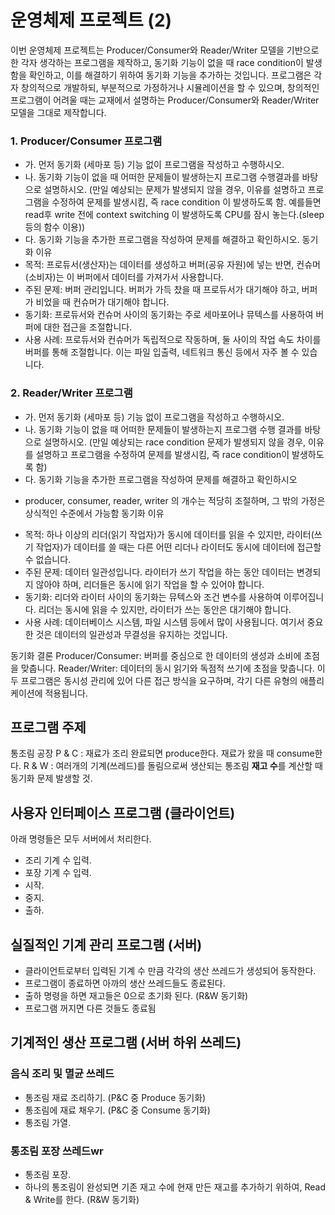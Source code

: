 # 운영체제 프로젝트 (2)
이번 운영체제 프로젝트는 Producer/Consumer와 Reader/Writer 모델을 기반으로 한 각자 생각하는 프로그램을 제작하고, 동기화 기능이 없을 때 race condition이 발생함을 확인하고, 이를 해결하기 위하여 동기화 기능을 추가하는 것입니다. 프로그램은 각자 창의적으로 개발하되, 부분적으로 가정하거나 시뮬레이션을 할 수 있으며, 창의적인 프로그램이 어려울 때는 교재에서 설명하는 Producer/Consumer와 Reader/Writer 모델을 그대로 제작합니다.

### 1. Producer/Consumer 프로그램
- 가. 먼저 동기화 (세마포 등) 기능 없이 프로그램을 작성하고 수행하시오.
- 나. 동기화 기능이 없을 때 어떠한 문제들이 발생하는지 프로그램 수행결과를 바탕으로 설명하시오. (만일 예상되는 문제가 발생되지 않을 경우, 이유를 설명하고 프로그램을 수정하여 문제를 발생시킴, 즉 race condition 이 발생하도록 함. 예를들면 read후 write 전에 context switching 이 발생하도록 CPU를 잠시 놓는다.(sleep등의 함수 이용))
- 다. 동기화 기능을 추가한 프로그램을 작성하여 문제를 해결하고 확인하시오.
동기화 이유
- 목적: 프로듀서(생산자)는 데이터를 생성하고 버퍼(공유 자원)에 넣는 반면, 컨슈머(소비자)는 이 버퍼에서 데이터를 가져가서 사용합니다.
- 주된 문제: 버퍼 관리입니다. 버퍼가 가득 찼을 때 프로듀서가 대기해야 하고, 버퍼가 비었을 때 컨슈머가 대기해야 합니다.
- 동기화: 프로듀서와 컨슈머 사이의 동기화는 주로 세마포어나 뮤텍스를 사용하여 버퍼에 대한 접근을 조절합니다.
- 사용 사례: 프로듀서와 컨슈머가 독립적으로 작동하며, 둘 사이의 작업 속도 차이를 버퍼를 통해 조절합니다. 이는 파일 입출력, 네트워크 통신 등에서 자주 볼 수 있습니다.

### 2. Reader/Writer 프로그램
- 가. 먼저 동기화 (세마포 등) 기능 없이 프로그램을 작성하고 수행하시오.
- 나. 동기화 기능이 없을 때 어떠한 문제들이 발생하는지 프로그램 수행 결과를 바탕으로 설명하시오. (만일 예상되는 race condition 문제가 발생되지 않을 경우, 이유를 설명하고
프로그램을 수정하여 문제를 발생시킴, 즉 race condition이 발생하도록 함)
- 다. 동기화 기능을 추가한 프로그램을 작성하여 문제를 해결하고 확인하시오
* producer, consumer, reader, writer 의 개수는 적당히 조절하며, 그 밖의 가정은 상식적인 수준에서 가능함
동기화 이유
- 목적: 하나 이상의 리더(읽기 작업자)가 동시에 데이터를 읽을 수 있지만, 라이터(쓰기 작업자)가 데이터를 쓸 때는 다른 어떤 리더나 라이터도 동시에 데이터에 접근할 수 없습니다.
- 주된 문제: 데이터 일관성입니다. 라이터가 쓰기 작업을 하는 동안 데이터는 변경되지 않아야 하며, 리더들은 동시에 읽기 작업을 할 수 있어야 합니다.
- 동기화: 리더와 라이터 사이의 동기화는 뮤텍스와 조건 변수를 사용하여 이루어집니다. 리더는 동시에 읽을 수 있지만, 라이터가 쓰는 동안은 대기해야 합니다.
- 사용 사례: 데이터베이스 시스템, 파일 시스템 등에서 많이 사용됩니다. 여기서 중요한 것은 데이터의 일관성과 무결성을 유지하는 것입니다.

동기화 결론
Producer/Consumer: 버퍼를 중심으로 한 데이터의 생성과 소비에 초점을 맞춥니다.
Reader/Writer: 데이터의 동시 읽기와 독점적 쓰기에 초점을 맞춥니다.
이 두 프로그램은 동시성 관리에 있어 다른 접근 방식을 요구하며, 각기 다른 유형의 애플리케이션에 적용됩니다.

## 프로그램 주제
통조림 공장
	P & C : 재료가 조리 완료되면 produce한다. 재료가 왔을 때 consume한다.
	R & W : 여러개의 기계(쓰레드)를 돌림으로써 생산되는 통조림 **재고 수**를 계산할 때 동기화 문제 발생할 것.

## 사용자 인터페이스 프로그램 (클라이언트)
아래 명령들은 모두 서버에서 처리한다.
- 조리 기계 수 입력.
- 포장 기계 수 입력.
- 시작.
- 중지.
- 출하.

## 실질적인 기계 관리 프로그램 (서버)
- 클라이언트로부터 입력된 기계 수 만큼 각각의 생산 쓰레드가 생성되어 동작한다.
- 프로그램이 종료하면 아까의 생산 쓰레드들도 종료된다.
- 출하 명령을 하면 재고들은 0으로 초기화 된다. (R&W 동기화)
- 프로그램 꺼지면 다른 것들도 종료됨

## 기계적인 생산 프로그램 (서버 하위 쓰레드)
### 음식 조리 및 멸균 쓰레드
- 통조림 재료 조리하기. (P&C 중 Produce 동기화)
- 통조림에 재료 채우기. (P&C 중 Consume 동기화)
- 통조림 가열.
### 통조림 포장 쓰레드wr
- 통조림 포장.
- 하나의 통조림이 완성되면 기존 재고 수에 현재 만든 재고를 추가하기 위하여, Read & Write를 한다. (R&W 동기화)



